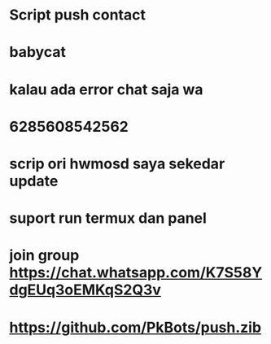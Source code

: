 # Script push contact
# babycat
# kalau ada error chat saja wa
# 6285608542562
# scrip ori hwmosd saya sekedar update
# suport run termux dan panel
# join group https://chat.whatsapp.com/K7S58YdgEUq3oEMKqS2Q3v
# https://github.com/PkBots/push.zib
